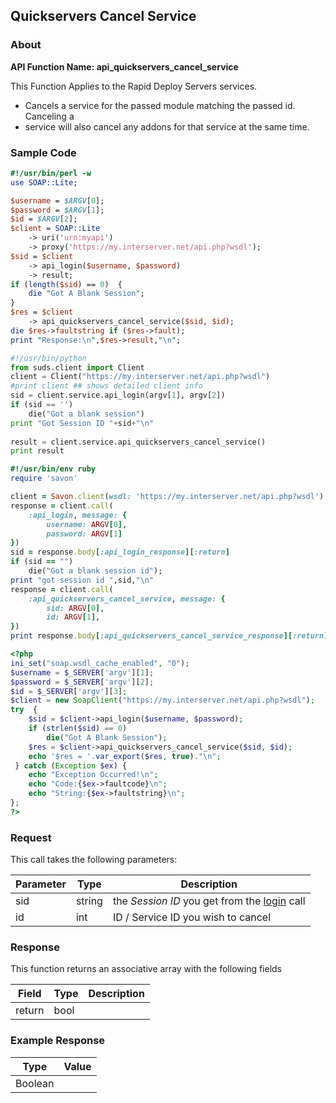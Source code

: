 
## Quickservers Cancel Service

### About

**API Function Name: api_quickservers_cancel_service**

This Function Applies to the Rapid Deploy Servers services.
* Cancels a service for the passed module matching the passed id.  Canceling a
* service will also cancel any addons for that service at the same time.


### Sample Code

```perl
#!/usr/bin/perl -w
use SOAP::Lite;

$username = $ARGV[0];
$password = $ARGV[1];
$id = $ARGV[2];
$client = SOAP::Lite
	-> uri('urn:myapi')
	-> proxy('https://my.interserver.net/api.php?wsdl');
$sid = $client
	-> api_login($username, $password)
	-> result;
if (length($sid) == 0)  {
	die "Got A Blank Session";
} 
$res = $client
	-> api_quickservers_cancel_service($sid, $id);
die $res->faultstring if ($res->fault);
print "Response:\n",$res->result,"\n";

```

```python
#!/usr/bin/python
from suds.client import Client
client = Client("https://my.interserver.net/api.php?wsdl")
#print client ## shows detailed client info
sid = client.service.api_login(argv[1], argv[2])
if (sid == '')
	die("Got a blank session")
print "Got Session ID "+sid+"\n"
  
result = client.service.api_quickservers_cancel_service()
print result

```

```ruby
#!/usr/bin/env ruby
require 'savon'

client = Savon.client(wsdl: 'https://my.interserver.net/api.php?wsdl')
response = client.call(
	:api_login, message: {
		username: ARGV[0],
		password: ARGV[1]
})
sid = response.body[:api_login_response][:return]
if (sid == "")
	die("Got a blank session id");
print "got session id ",sid,"\n"
response = client.call(
	:api_quickservers_cancel_service, message: { 
		sid: ARGV[0], 
		id: ARGV[1], 
})
print response.body[:api_quickservers_cancel_service_response][:return],"\n"

```

```php
<?php
ini_set("soap.wsdl_cache_enabled", "0");
$username = $_SERVER['argv'][1];
$password = $_SERVER['argv'][2];
$id = $_SERVER['argv'][3];
$client = new SoapClient("https://my.interserver.net/api.php?wsdl");
try  { 
	$sid = $client->api_login($username, $password);
	if (strlen($sid) == 0)
		die("Got A Blank Session");
	$res = $client->api_quickservers_cancel_service($sid, $id);
	echo '$res = '.var_export($res, true)."\n";
 } catch (Exception $ex) {
	echo "Exception Occurred!\n";
	echo "Code:{$ex->faultcode}\n";
	echo "String:{$ex->faultstring}\n";
}; 
?>

```



### Request

This call takes the following parameters:

Parameter|Type|Description
---------|----|-----------
sid|string|the *Session ID* you get from the [login](#login) call
id|int|ID / Service ID you wish to cancel


### Response

This function returns an associative array with the following fields

Field|Type|Description
-----|----|-----------
return|bool|


### Example Response

<table>
	<thead>
		<tr>
			<th>Type</th>
			<th>Value</th>
		</tr>
	</thead>
	<tbody>
		<tr>
			<td>Boolean</td>
			<td></td>
		</tr>
	</tbody>
</table>


